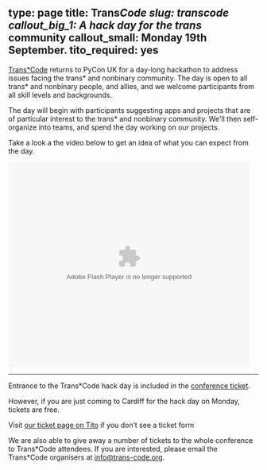 type: page
title: Trans*Code
slug: transcode
callout_big_1: A hack day for the trans* community
callout_small: Monday 19th September.
tito_required: yes
---

[Trans*Code](http://trans-code.org/) returns to PyCon UK for a day-long
hackathon to address issues facing the trans\* and nonbinary community.  The
day is open to all trans\* and nonbinary people, and allies, and we welcome
participants from all skill levels and backgrounds.

The day will begin with participants suggesting apps and projects that are of
particular interest to the trans\* and nonbinary community.  We'll then
self-organize into teams, and spend the day working on our projects.

Take a look a the video below to get an idea of what you can expect from the
day.

<div><object seamlesstabbing="undefined" class="BrightcoveExperience" id="myExperience4160660341001" data="http://c.brightcove.com/services/viewer/federated_f9?&amp;width=486&amp;height=412&amp;flashID=myExperience4160660341001&amp;bgcolor=%23FFFFFF&amp;playerID=4160660341001&amp;playerKey=AQ~~%2CAAAAAFGE4wo~%2Cg57wOIK2TXLRo1L3auMdmazO7bQ-Xrkr&amp;isVid=true&amp;dynamicStreaming=true&amp;%40videoPlayer=4160660341001&amp;autoStart=&amp;debuggerID=&amp;startTime=1431449359251" type="application/x-shockwave-flash" height="412" width="486"><param value="always" name="allowScriptAccess"><param value="true" name="allowFullScreen"><param value="false" name="seamlessTabbing"><param value="true" name="swliveconnect"><param value="window" name="wmode"><param value="high" name="quality"><param value="#FFFFFF" name="bgcolor"></object></div>

***

Entrance to the Trans\*Code hack day is included in the [conference
ticket](/tickets/).

However, if you are just coming to Cardiff for the hack day on Monday, tickets
are free.

<tito-widget event="pyconuk/2016" releases="399uezylvsg">Visit [our ticket page on Tito](https://ti.to/pyconuk/2016/with/399uezylvsg) if you don’t see a ticket form</tito-widget>

We are also able to give away a number of tickets to the whole conference to
Trans\*Code attendees.  If you are interested, please email the Trans\*Code
organisers at info@trans-code.org.
